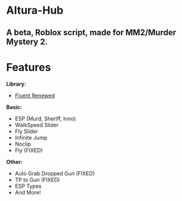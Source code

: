 # Altura-Hub
A beta, Roblox script, made for MM2/Murder Mystery 2.
-----------------------------------------------------
# Features
**Library:**
- [Fluent Renewed](https://github.com/ActualMasterOogway/Fluent-Renewed)

**Basic:**
- ESP (Murd, Sheriff, Inno)
- WalkSpeed Slider
- Fly Slider
- Infinite Jump
- Noclip
- Fly (FIXED)

**Other:**
- Auto Grab Dropped Gun (FIXED)
- TP to Gun (FIXED)
- ESP Types
- And More!
